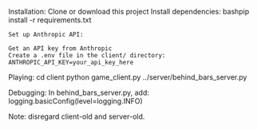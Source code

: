 Installation:
    Clone or download this project
    Install dependencies:
    bashpip install -r requirements.txt

    Set up Anthropic API:

    Get an API key from Anthropic
    Create a .env file in the client/ directory:
    ANTHROPIC_API_KEY=your_api_key_here

Playing:
    cd client
    python game_client.py ../server/behind_bars_server.py


Debugging: 
    In behind_bars_server.py, add: logging.basicConfig(level=logging.INFO)


Note: disregard client-old and server-old. 

